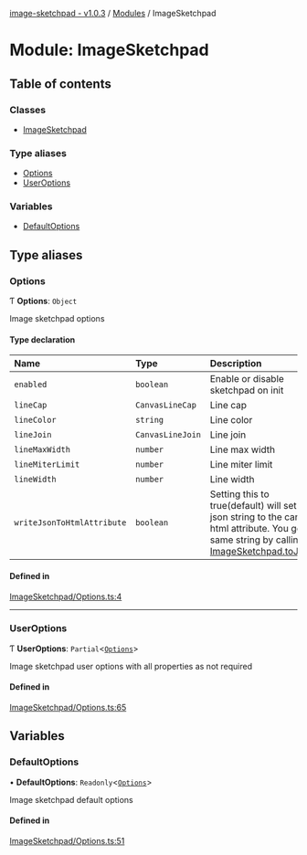 [image-sketchpad - v1.0.3](../index.md) / [Modules](../modules.md) / ImageSketchpad

# Module: ImageSketchpad

## Table of contents

### Classes

- [ImageSketchpad](../classes/ImageSketchpad.ImageSketchpad-1.md)

### Type aliases

- [Options](ImageSketchpad.md#options)
- [UserOptions](ImageSketchpad.md#useroptions)

### Variables

- [DefaultOptions](ImageSketchpad.md#defaultoptions)

## Type aliases

### Options

Ƭ **Options**: `Object`

Image sketchpad options

#### Type declaration

| Name | Type | Description |
| :------ | :------ | :------ |
| `enabled` | `boolean` | Enable or disable sketchpad on init |
| `lineCap` | `CanvasLineCap` | Line cap |
| `lineColor` | `string` | Line color |
| `lineJoin` | `CanvasLineJoin` | Line join |
| `lineMaxWidth` | `number` | Line max width |
| `lineMiterLimit` | `number` | Line miter limit |
| `lineWidth` | `number` | Line width |
| `writeJsonToHtmlAttribute` | `boolean` | Setting this to true(default) will set a json string to the canvas html attribute. You get the same string by calling [ImageSketchpad.toJson()](../classes/ImageSketchpad.ImageSketchpad-1.md#tojson) |

#### Defined in

[ImageSketchpad/Options.ts:4](https://github.com/CSoellinger/image-sketchpad/blob/main/src/ImageSketchpad/Options.ts#L4)

___

### UserOptions

Ƭ **UserOptions**: `Partial`<[`Options`](ImageSketchpad.md#options)\>

Image sketchpad user options with all properties as not required

#### Defined in

[ImageSketchpad/Options.ts:65](https://github.com/CSoellinger/image-sketchpad/blob/main/src/ImageSketchpad/Options.ts#L65)

## Variables

### DefaultOptions

• **DefaultOptions**: `Readonly`<[`Options`](ImageSketchpad.md#options)\>

Image sketchpad default options

#### Defined in

[ImageSketchpad/Options.ts:51](https://github.com/CSoellinger/image-sketchpad/blob/main/src/ImageSketchpad/Options.ts#L51)
